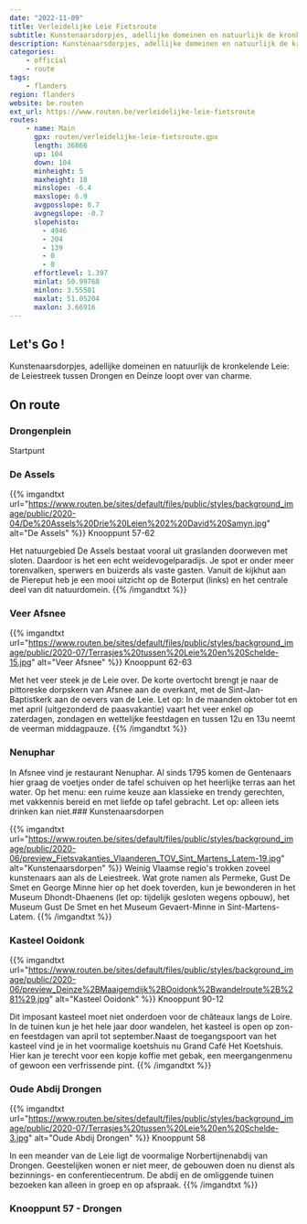 ```yaml
---
date: "2022-11-09"
title: Verleidelijke Leie Fietsroute
subtitle: Kunstenaarsdorpjes, adellijke domeinen en natuurlijk de kronkelende Leie
description: Kunstenaarsdorpjes, adellijke domeinen en natuurlijk de kronkelende Leie
categories:
    - official
    - route
tags:
    - flanders
region: flanders
website: be.routen
ext_url: https://www.routen.be/verleidelijke-leie-fietsroute
routes:
    - name: Main
      gpx: routen/verleidelijke-leie-fietsroute.gpx
      length: 36866
      up: 104
      down: 104
      minheight: 5
      maxheight: 18
      minslope: -6.4
      maxslope: 6.9
      avgposslope: 0.7
      avgnegslope: -0.7
      slopehisto:
        - 4946
        - 204
        - 139
        - 0
        - 0
      effortlevel: 1.397
      minlat: 50.99768
      minlon: 3.55581
      maxlat: 51.05204
      maxlon: 3.66916
---
```


## Let's Go ! 

Kunstenaarsdorpjes, adellijke domeinen en natuurlijk de kronkelende Leie: de Leiestreek tussen Drongen en Deinze loopt over van charme.

## On route

### Drongenplein 

Startpunt

### De Assels

{{% imgandtxt url="https://www.routen.be/sites/default/files/public/styles/background_image/public/2020-04/De%20Assels%20Drie%20Leien%202%20David%20Samyn.jpg" alt="De Assels" %}}
Knooppunt 57-62

Het natuurgebied De Assels bestaat vooral uit graslanden doorweven met sloten. Daardoor is het een echt weidevogelparadijs. Je spot er onder meer torenvalken, sperwers en buizerds als vaste gasten. Vanuit de kijkhut aan de Piereput heb je een mooi uitzicht op de Boterput (links) en het centrale deel van dit natuurdomein.
{{% /imgandtxt %}}

### Veer Afsnee

{{% imgandtxt url="https://www.routen.be/sites/default/files/public/styles/background_image/public/2020-07/Terrasjes%20tussen%20Leie%20en%20Schelde-15.jpg" alt="Veer Afsnee" %}}
Knooppunt 62-63

Met het veer steek je de Leie over. De korte overtocht brengt je naar de pittoreske dorpskern van Afsnee aan de overkant, met de Sint-Jan-Baptistkerk aan de oevers van de Leie. Let op: In de maanden oktober tot en met april (uitgezonderd de paasvakantie) vaart het veer enkel op zaterdagen, zondagen en wettelijke feestdagen en tussen 12u en 13u neemt de veerman middagpauze.
{{% /imgandtxt %}}

### Nenuphar

In Afsnee vind je restaurant Nenuphar. Al sinds 1795 komen de Gentenaars hier graag de voetjes onder de tafel schuiven op het heerlijke terras aan het water. Op het menu: een ruime keuze aan klassieke en trendy gerechten, met vakkennis bereid en met liefde op tafel gebracht. Let op: alleen iets drinken kan niet.### Kunstenaarsdorpen

{{% imgandtxt url="https://www.routen.be/sites/default/files/public/styles/background_image/public/2020-06/preview_Fietsvakanties_Vlaanderen_TOV_Sint_Martens_Latem-19.jpg" alt="Kunstenaarsdorpen" %}}
Weinig Vlaamse regio's trokken zoveel kunstenaars aan als de Leiestreek. Wat grote namen als Permeke, Gust De Smet en George Minne hier op het doek toverden, kun je bewonderen in het Museum Dhondt-Dhaenens (let op: tijdelijk gesloten wegens opbouw), het Museum Gust De Smet en het Museum Gevaert-Minne in Sint-Martens-Latem.
{{% /imgandtxt %}}

### Kasteel Ooidonk

{{% imgandtxt url="https://www.routen.be/sites/default/files/public/styles/background_image/public/2020-06/preview_Deinze%2BMaaigemdijk%2BOoidonk%2Bwandelroute%2B%281%29.jpg" alt="Kasteel Ooidonk" %}}
Knooppunt 90-12

Dit imposant kasteel moet niet onderdoen voor de châteaux langs de Loire. In de tuinen kun je het hele jaar door wandelen, het kasteel is open op zon-en feestdagen van april tot september.Naast de toegangspoort van het kasteel vind je in het voormalige koetshuis nu Grand Café Het Koetshuis. Hier kan je terecht voor een kopje koffie met gebak, een meergangenmenu of gewoon een verfrissende pint.
{{% /imgandtxt %}}

### Oude Abdij Drongen

{{% imgandtxt url="https://www.routen.be/sites/default/files/public/styles/background_image/public/2020-07/Terrasjes%20tussen%20Leie%20en%20Schelde-3.jpg" alt="Oude Abdij Drongen" %}}
Knooppunt 58

In een meander van de Leie ligt de voormalige Norbertijnenabdij van Drongen. Geestelijken wonen er niet meer, de gebouwen doen nu dienst als bezinnings- en conferentiecentrum. De abdij en de omliggende tuinen bezoeken kan alleen in groep en op afspraak.
{{% /imgandtxt %}}

### Knooppunt 57 - Drongen



